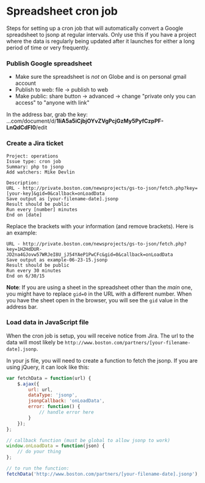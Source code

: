 # Spreadsheet cron job
Steps for setting up a cron job that will automatically convert a Google spreadsheet to jsonp at regular intervals. Only use this if you have a project where the data is regularly being updated after it launches for either a long period of time or very frequently.

### Publish Google spreadsheet
- Make sure the spreadsheet is *not* on Globe and is on personal gmail account
- Publish to web: file -> publish to web
- Make public: share button -> advanced -> change "private only you can access" to "anyone with link"

In the address bar, grab the key:
...com/document/d/**1IiA5a5iCjbjOYvZVgPcjGzMy5PyfCzpPF-LnQdCdFI0**/edit

### Create a Jira ticket
```
Project: operations
Issue type: cron job
Summary: php to jsonp
Add watchers: Mike Devlin

Description:
URL - http://private.boston.com/newsprojects/gs-to-json/fetch.php?key=[your-key]&gid=0&callback=onLoadData
Save output as [your-filename-date].jsonp
Result should be public
Run every [number] minutes
End on [date]
```

Replace the brackets with your information (and remove brackets). Here is an example:
```
URL - http://private.boston.com/newsprojects/gs-to-json/fetch.php?key=1H2HdDUR-JD2na4GJovw57WRJeI8U_jJ54YAeP1PwCFc&gid=0&callback=onLoadData
Save output as example-06-23-15.jsonp
Result should be public
Run every 30 minutes
End on 6/30/15
```

**Note**: If you are using a sheet in the spreadsheet other than the *main* one, you might have to replace `gid=0` in the URL with a different number. When you have the sheet open in the browser, you will see the `gid` value in the address bar.

### Load data in JavaScript file
When the cron job is setup, you will receive notice from Jira. The url to the data will most likely be `http://www.boston.com/partners/[your-filename-date].jsonp`.

In your js file, you will need to create a function to fetch the jsonp. If you are using jQuery, it can look like this:
```javascript
var fetchData = function(url) {
	$.ajax({
		url: url,
		dataType: 'jsonp',
		jsonpCallback: 'onLoadData',
		error: function() {
			// handle error here
		}
	});
};

// callback function (must be global to allow jsonp to work)
window.onLoadData = function(json) {
	// do your thing
};

// to run the function:
fetchData('http://www.boston.com/partners/[your-filename-date].jsonp');
```
